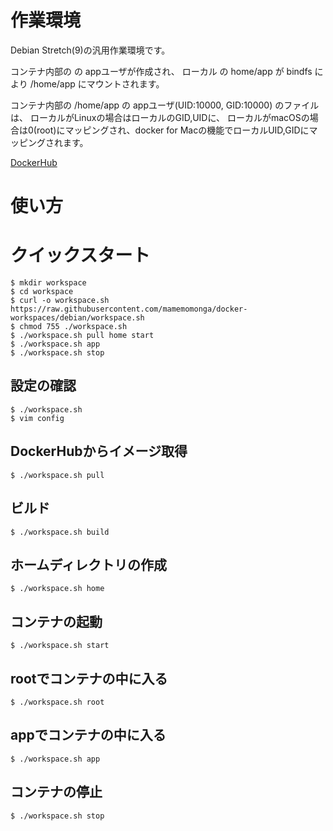 # 作業環境

Debian Stretch(9)の汎用作業環境です。

コンテナ内部の  の appユーザが作成され、
ローカル の home/app が bindfs により /home/app にマウントされます。

コンテナ内部の /home/app の appユーザ(UID:10000, GID:10000) のファイルは、
ローカルがLinuxの場合はローカルのGID,UIDに、
ローカルがmacOSの場合は0(root)にマッピングされ、docker for Macの機能でローカルUID,GIDにマッピングされます。

[DockerHub](https://hub.docker.com/r/mamemomonga/workspace-ubuntu-bionic)

# 使い方 

# クイックスタート

	$ mkdir workspace
	$ cd workspace
	$ curl -o workspace.sh https://raw.githubusercontent.com/mamemomonga/docker-workspaces/debian/workspace.sh
	$ chmod 755 ./workspace.sh
	$ ./workspace.sh pull home start
	$ ./workspace.sh app
	$ ./workspace.sh stop

## 設定の確認

	$ ./workspace.sh
	$ vim config

## DockerHubからイメージ取得

	$ ./workspace.sh pull

## ビルド

	$ ./workspace.sh build

## ホームディレクトリの作成

	$ ./workspace.sh home

## コンテナの起動

	$ ./workspace.sh start

## rootでコンテナの中に入る

	$ ./workspace.sh root

## appでコンテナの中に入る

	$ ./workspace.sh app

## コンテナの停止

	$ ./workspace.sh stop

